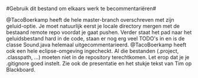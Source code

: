 #Gebruik dit bestand om elkaars werk te becommentariëren#

@TacoBoerkamp heeft de hele master-branch overschreven met zijn geluid-optie. Je moet natuurlijk eerst je locale directory mergen met de bestaand remote repo voordat je gaat pushen. Verder staat het pad naar het geluidsbestand hard in de code, staan er nog erg veel TODO's in en is de classe Sound.java helemaal uitgecommentarieerd. 
@TacoBoerkamp heeft ook een hele eclipse-omgeving ingecheckt. Al die bestanden (.project, .classpath, ...) moeten niet in de repository terechtkomen. Let erop dat je je .gitignore goed instelt. Zie ook de presentatie en het stukje tekst van Tim op Blackboard.

